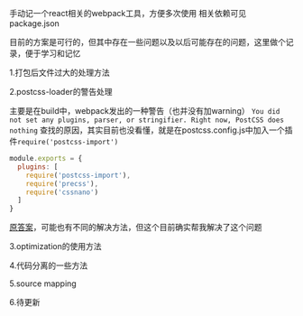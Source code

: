 手动记一个react相关的webpack工具，方便多次使用
相关依赖可见package.json

目前的方案是可行的，但其中存在一些问题以及以后可能存在的问题，这里做个记录，便于学习和记忆

1.打包后文件过大的处理方法

2.postcss-loader的警告处理

  主要是在build中，webpack发出的一种警告（也并没有加warning）
  `You did not set any plugins, parser, or stringifier. Right now, PostCSS does nothing`
  查找的原因，其实目前也没看懂，就是在postcss.config.js中加入一个插件`require('postcss-import')`
  
  ```js
  module.exports = {
    plugins: [
      require('postcss-import'),
      require('precss'),
      require('cssnano')
    ]
  }
  ```
  
  [原答案](https://github.com/postcss/postcss/issues/1247#issuecomment-467965813)，可能也有不同的解决方法，但这个目前确实帮我解决了这个问题
  
3.optimization的使用方法

4.代码分离的一些方法

5.source mapping

6.待更新







